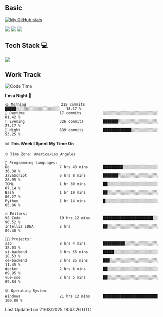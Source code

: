 ## Basic
 
[![My GitHub stats](https://github-readme-stats.vercel.app/api?username=Zzhihon&show_icons=true&theme=purple)](https://github.com/Zzhihon)
 
 [![](https://img.shields.io/badge/website-4493f8?style=for-the-badge&logo=About.me&logoColor=purple)](https://tatakal.com/)
 [![](https://img.shields.io/badge/RSS-4493f8?style=for-the-badge&logo=rss&logoColor=purple)](https://tatakal.com/feed/)
 [![](https://img.shields.io/badge/Email-4493f8?style=for-the-badge&logo=gmail&logoColor=purple)](mailto:bt1q@tatakal.com)

## Tech Stack 💻

<a href="https://skillicons.dev">
  <img src="https://skillicons.dev/icons?i=py,html,css,javascript,bash,java,vue,go,nodejs,cpp" />
</a>

</br>

## Work Track

<!--START_SECTION:waka-->
![Code Time](http://img.shields.io/badge/Code%20Time-147%20hrs%2034%20mins-blue)

**I'm a Night 🦉** 

```text
🌞 Morning                218 commits         █████░░░░░░░░░░░░░░░░░░░░   18.17 % 
🌆 Daytime                17 commits          ░░░░░░░░░░░░░░░░░░░░░░░░░   01.42 % 
🌃 Evening                326 commits         ███████░░░░░░░░░░░░░░░░░░   27.17 % 
🌙 Night                  639 commits         █████████████░░░░░░░░░░░░   53.25 % 
```


📊 **This Week I Spent My Time On** 

```text
🕑︎ Time Zone: America/Los_Angeles

💬 Programming Languages: 
Go                       7 hrs 43 mins       █████████░░░░░░░░░░░░░░░░   36.38 % 
JavaScript               6 hrs 8 mins        ███████░░░░░░░░░░░░░░░░░░   28.95 % 
TOML                     1 hr 30 mins        ██░░░░░░░░░░░░░░░░░░░░░░░   07.14 % 
Bash                     1 hr 19 mins        ██░░░░░░░░░░░░░░░░░░░░░░░   06.27 % 
Python                   1 hr 14 mins        █░░░░░░░░░░░░░░░░░░░░░░░░   05.86 % 

🔥 Editors: 
VS Code                  19 hrs 12 mins      ███████████████████████░░   90.52 % 
IntelliJ IDEA            2 hrs               ██░░░░░░░░░░░░░░░░░░░░░░░   09.48 % 

🐱‍💻 Projects: 
sso                      8 hrs 4 mins        ██████████░░░░░░░░░░░░░░░   38.03 % 
si-backend               3 hrs 55 mins       █████░░░░░░░░░░░░░░░░░░░░   18.53 % 
ce-backend               2 hrs 25 mins       ███░░░░░░░░░░░░░░░░░░░░░░   11.45 % 
docker                   2 hrs 6 mins        ██░░░░░░░░░░░░░░░░░░░░░░░   09.95 % 
vue-sso                  2 hrs 5 mins        ██░░░░░░░░░░░░░░░░░░░░░░░   09.84 % 

💻 Operating System: 
Windows                  21 hrs 12 mins      █████████████████████████   100.00 % 
```


 Last Updated on 21/03/2025 18:47:26 UTC
<!--END_SECTION:waka-->

